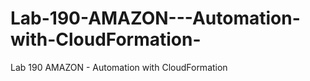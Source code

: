 # Lab-190-AMAZON---Automation-with-CloudFormation-
Lab 190 AMAZON - Automation with CloudFormation 
